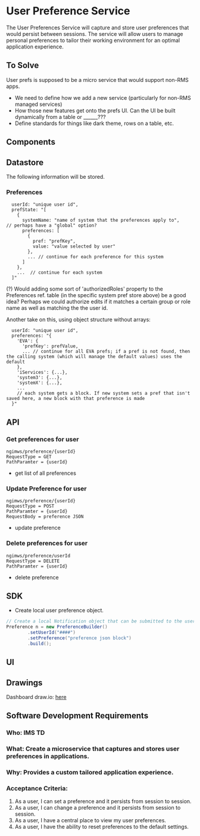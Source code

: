 # User Preference Service

The User Preferences Service will capture and store user preferences that would persist between sessions.  The service will allow users to manage personal preferences to tailor their working environment for an optimal application experience.  

## To Solve
User prefs is supposed to be a micro service that would support non-RMS apps.
- We need to define how we add a new service (particularly for non-RMS managed services)
- How those new features get onto the prefs UI.  Can the UI be built dynamically from a table or ______???
- Define standards for things like dark theme, rows on a table, etc.  



## **Components**
## Datastore
The following information will be stored.

### Preferences

```json5
  userId: "unique user id",
  prefState: "[
    {
      systemName: "name of system that the preferences apply to",     // perhaps have a "global" option?
      preferences: [
        {
          pref: "prefKey",
          value: "value selected by user"
        },
        ... // continue for each preference for this system
      ]
    },
    ...  // continue for each system
  ]"
```

(?) Would adding some sort of 'authorizedRoles' property to the Preferences ref. table (in the specific system pref store above) be a good idea? Perhaps we could authorize edits if it matches a certain group or role name as well as matching the the user id.

Another take on this, using object structure without arrays:
```json5
  userId: "unique user id",
  preferences: "{
    'EVA': {
      'prefKey': prefValue,
      ... // continue for all EVA prefs; if a pref is not found, then the calling system (which will manage the default values) uses the default
    },
    'iServices': {...},
    'system3': {...},
    'systemX': {...},
    ...
    // each system gets a block. If new system sets a pref that isn't saved here, a new block with that preference is made
  }"
```

## API

### Get preferences for user
```
ngimws/preference/{userId}
RequestType = GET
PathParamter = {userId}
```
* get list of all preferences

### Update Preference for user
```
ngimws/preference/{userId}
RequestType = POST
PathParamter = {userId}
RequestBody = preference JSON
```
* update preference

### Delete preferences for user
```
ngimws/preference/userId
RequestType = DELETE
PathParamter = {userId}
```
* delete preference

## SDK
- Create local user preference object.
```java
// Create a local Notification object that can be submitted to the user preference API.
Preference n = new PreferenceBuilder()
        .setUserId("####")
        .setPreference("preference json block")
        .build();
```

## **UI**

## Drawings

Dashboard draw.io: [here](https://app.diagrams.net/?src=about#HRMSLowside%2Frmslow%2Fmaster%2FDrawings%2FUser%20Preference%20Service%2FUser%20Preference.drawio)

## **Software Development Requirements**



### Who: IMS TD



### What: Create a microservice that captures and stores user preferences in applications.


### Why: Provides a custom tailored application experience.


### Acceptance Criteria:
1.  As a user, I can set a preference and it persists from session to session.
2.  As a user, I can change a preference and it persists from session to session.
3.  As a user, I have a central place to view my user preferences.
4.  As a user, I have the ability to reset preferences to the default settings.

